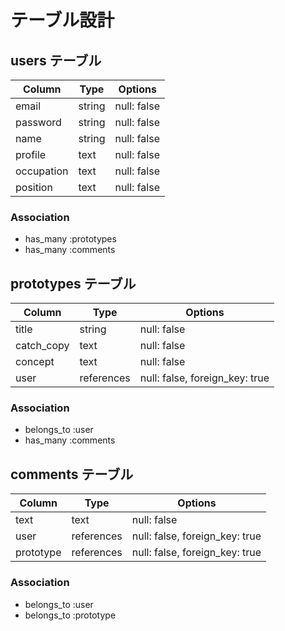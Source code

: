 # テーブル設計

## users テーブル

| Column     | Type       | Options                        |
| ---------- | ---------- | ------------------------------ |
| email      | string     | null: false                    |
| password   | string     | null: false                    |
| name       | string     | null: false                    |
| profile    | text       | null: false                    |
| occupation | text       | null: false                    |
| position   | text       | null: false                    |

### Association

- has_many :prototypes
- has_many :comments

## prototypes テーブル

| Column     | Type       | Options                        |
| ---------- | ---------- | ------------------------------ |
| title      | string     | null: false                    |
| catch_copy | text       | null: false                    |
| concept    | text       | null: false                    |
| user       | references | null: false, foreign_key: true |

### Association

- belongs_to  :user
- has_many    :comments

## comments テーブル

| Column     | Type       | Options                        |
| ---------- | ---------- | ------------------------------ |
| text       | text       | null: false                    |
| user       | references | null: false, foreign_key: true |
| prototype  | references | null: false, foreign_key: true |

### Association

- belongs_to :user
- belongs_to :prototype